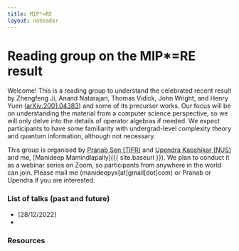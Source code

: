 ```yaml
---
title: MIP*=RE
layout: noheader
---
```


# Reading group on the MIP*=RE result

Welcome! This is a reading group to understand the celebrated recent result by Zhengfeng Ji, Anand Natarajan, Thomas Vidick, John Wright, and Henry Yuen ([arXiv:2001.04383](https://arxiv.org/abs/2001.04383)) and some of its precursor works. Our focus will be on understanding the material from a computer science perspective, so we will only delve into the details of operator algebras if needed. We expect participants to have some familiarity with undergrad-level complexity theory and quantum information, although not necessary.

This group is organised by [Pranab Sen (TIFR)](https://www.tcs.tifr.res.in/~pgdsen/) and [Upendra Kapshikar (NUS)](https://www.quantumlah.org/people/profile/Upendra) and me, [Manideep Mamindlapally]({{ site.baseurl }}). We plan to conduct it as a webinar series on Zoom, so participants from anywhere in the world can join. Please mail me (manideepyx[at]gmail[dot]com) or Pranab or Upendra if you are interested.

### List of talks (past and future)
 - [28/12/2022] 
 - 

### Resources
